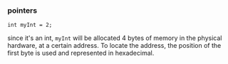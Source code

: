 ### pointers

`int myInt = 2;`

since it's an int, `myInt` will be allocated 4 bytes of memory in the physical hardware, at a certain address. To locate the address, the position of the first byte is used and represented in hexadecimal. 


